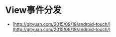 # View事件分发

* [http://gityuan.com/2015/09/19/android-touch/](http://gityuan.com/2015/09/19/android-touch/)


